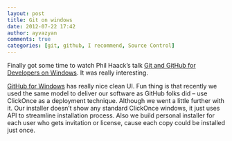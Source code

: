 ```yaml
---
layout: post
title: Git on windows
date: 2012-07-22 17:42
author: ayvazyan
comments: true
categories: [git, github, I recommend, Source Control]
---
```

<p>Finally got some time to watch Phil Haack’s talk <a href="http://vimeo.com/43612883">Git and GitHub for Developers on Windows</a>. It was really interesting. </p>  <p><a href="http://windows.github.com/">GitHub for Windows</a> has really nice clean UI. Fun thing is that recently we used the same model to deliver our software as GitHub folks did – use ClickOnce as a deployment technique. Although we went a little further with it. Our installer doesn’t show any standard ClickOnce windows, it just uses API to streamline installation process. Also we build personal installer for each user who gets invitation or license, cause each copy could be installed just once.</p>
